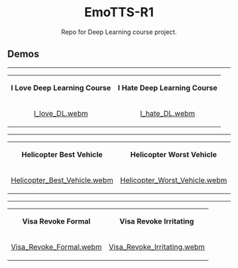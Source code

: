 <div align="center">
    <h1>
    EmoTTS-R1
    </h1>
    <p>
    Repo for Deep Learning course project. 
    </p>
</div>


## **Demos**

---

<table>
<tr>
<td align="center">
    
**I Love Deep Learning Course**
</td>
<td align="center">
    
**I Hate Deep Learning Course**
</td>
</tr>

<tr>
<td align="center">

[I_love_DL.webm](https://github.com/minzh23/EmoTTS-R1/blob/main/demo_audio/love_dl_best_course.wav)

</td>
<td align="center">
    
[I_hate_DL.webm](https://github.com/minzh23/EmoTTS-R1/blob/main/demo_audio/hate_dl_angry.wav)

</td>
</tr>
</table>

---

<table>

<tr>
<td align="center">
    
**Helicopter Best Vehicle**
</td>
<td align="center">
    
**Helicopter Worst Vehicle**
</td>
</tr>

<tr>
<td align="center">
    
[Helicopter_Best_Vehicle.webm](https://github.com/minzh23/EmoTTS-R1/blob/main/demo_audio/kobe_2.wav)
</td>
<td align="center">
    
[Helicopter_Worst_Vehicle.webm](https://github.com/minzh23/EmoTTS-R1/blob/main/demo_audio/kobe.wav)
</td>
</tr>
</table>

---


<table>
<tr>
<td align="center">
    
**Visa Revoke Formal**
</td>
<td align="center">
    
**Visa Revoke Irritating**
</td>
</tr>

<tr>
<td align="center">

[Visa_Revoke_Formal.webm](https://github.com/minzh23/EmoTTS-R1/blob/main/demo_audio/trump.wav)

</td>
<td align="center">
    
[Visa_Revoke_Irritating.webm](https://github.com/minzh23/EmoTTS-R1/blob/main/demo_audio/trump_1.wav)

</td>
</tr>
</table>
